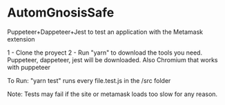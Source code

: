 # AutomGnosisSafe
Puppeteer+Dappeteer+Jest to test an application with the Metamask extension


1 - Clone the proyect
2 - Run "yarn" to download the tools you need. 
Puppeteer, dappeteer, jest will be downloaded. Also Chromium that works with puppeteer

To Run:
"yarn test" 
runs every file.test.js in the /src folder


Note: 
Tests may fail if the site or metamask loads too slow for any reason.
